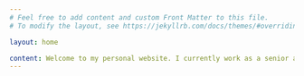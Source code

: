 ```yaml
---
# Feel free to add content and custom Front Matter to this file.
# To modify the layout, see https://jekyllrb.com/docs/themes/#overriding-theme-defaults

layout: home

content: Welcome to my personal website. I currently work as a senior applied scientist at Microsoft where I build AI features for Microsoft Designer.
---
```


